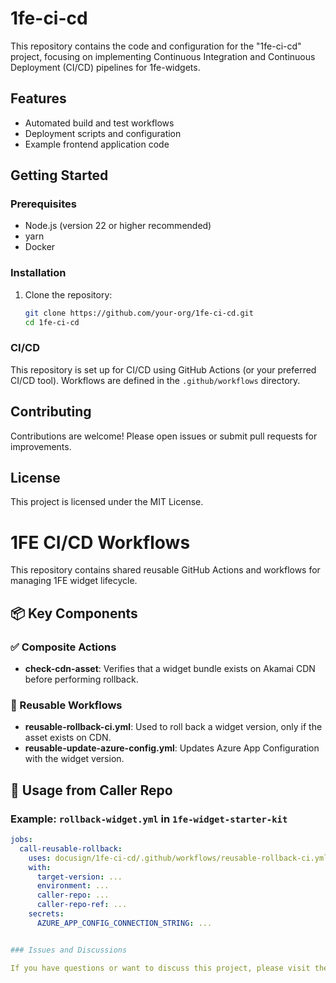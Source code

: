 # 1fe-ci-cd

This repository contains the code and configuration for the "1fe-ci-cd" project, focusing on implementing Continuous Integration and Continuous Deployment (CI/CD) pipelines for 1fe-widgets.

## Features

- Automated build and test workflows
- Deployment scripts and configuration
- Example frontend application code

## Getting Started

### Prerequisites

- Node.js (version 22 or higher recommended)
- yarn
- Docker

### Installation

1. Clone the repository:
   ```sh
   git clone https://github.com/your-org/1fe-ci-cd.git
   cd 1fe-ci-cd
   ```

### CI/CD

This repository is set up for CI/CD using GitHub Actions (or your preferred CI/CD tool). Workflows are defined in the `.github/workflows` directory.

## Contributing

Contributions are welcome! Please open issues or submit pull requests for improvements.

## License

This project is licensed under the MIT License.

# 1FE CI/CD Workflows

This repository contains shared reusable GitHub Actions and workflows for managing 1FE widget lifecycle.

## 📦 Key Components

### ✅ Composite Actions
- **check-cdn-asset**: Verifies that a widget bundle exists on Akamai CDN before performing rollback.

### 🔁 Reusable Workflows
- **reusable-rollback-ci.yml**: Used to roll back a widget version, only if the asset exists on CDN.
- **reusable-update-azure-config.yml**: Updates Azure App Configuration with the widget version.

## 📌 Usage from Caller Repo

### Example: `rollback-widget.yml` in `1fe-widget-starter-kit`

```yaml
jobs:
  call-reusable-rollback:
    uses: docusign/1fe-ci-cd/.github/workflows/reusable-rollback-ci.yml@main
    with:
      target-version: ...
      environment: ...
      caller-repo: ...
      caller-repo-ref: ...
    secrets:
      AZURE_APP_CONFIG_CONNECTION_STRING: ...


### Issues and Discussions

If you have questions or want to discuss this project, please visit the [Issues](https://github.com/docusign/1fe/issues) or [Discussions](https://github.com/docusign/1fe/discussions) pages in our monorepo.

